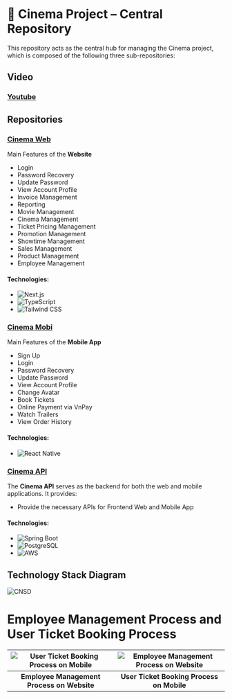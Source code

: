# 🎥 Cinema Project – Central Repository

This repository acts as the central hub for managing the Cinema project, which is composed of the following three sub-repositories:

## Video

### [Youtube](https://youtu.be/0QWEGVPIxUE)

## Repositories

### [Cinema Web](https://github.com/Minhquanzz1002/cinema-web)
Main Features of the **Website**
- Login
- Password Recovery
- Update Password
- View Account Profile
- Invoice Management
- Reporting
- Movie Management
- Cinema Management
- Ticket Pricing Management
- Promotion Management
- Showtime Management
- Sales Management
- Product Management
- Employee Management

#### Technologies:
- ![Next.js](https://img.shields.io/badge/Next.js-14-black?style=flat&logo=next.js&logoColor=white)
- ![TypeScript](https://img.shields.io/badge/TypeScript-5-blue?style=flat&logo=typescript&logoColor=white)
- ![Tailwind CSS](https://img.shields.io/badge/Tailwind%20CSS-3.4.1-blue?style=flat&logo=tailwind-css&logoColor=white)

### [Cinema Mobi](https://github.com/bthope/GalaxyCinema)
Main Features of the **Mobile App**
- Sign Up
- Login
- Password Recovery
- Update Password
- View Account Profile
- Change Avatar
- Book Tickets
- Online Payment via VnPay
- Watch Trailers
- View Order History

#### Technologies:
- ![React Native](https://img.shields.io/badge/React%20Native-0.71-blue?style=flat&logo=react&logoColor=white)

### [Cinema API](https://github.com/Minhquanzz1002/cinema-api)
The **Cinema API** serves as the backend for both the web and mobile applications. It provides:
- Provide the necessary APIs for Frontend Web and Mobile App

#### Technologies:
- ![Spring Boot](https://img.shields.io/badge/Spring%20Boot-3.2-green?style=flat&logo=spring&logoColor=white)
- ![PostgreSQL](https://img.shields.io/badge/PostgreSQL-16-blue?style=flat&logo=postgresql&logoColor=white)
- ![AWS](https://img.shields.io/badge/AWS-Deployments-232F3E?style=flat&logo=amazonaws&logoColor=white)

## Technology Stack Diagram

![CNSD](https://github.com/user-attachments/assets/ce2c7c29-b05d-4da5-88ee-3221bd3329bc)

# Employee Management Process and User Ticket Booking Process  

| ![User Ticket Booking Process on Mobile](https://github.com/user-attachments/assets/864bc83f-edc0-4e0d-9c0d-f23686a8d50f) | ![Employee Management Process on Website](https://github.com/user-attachments/assets/f0d84eb5-54c3-417e-9217-dd0dc13a9f27) |
|:--:|:--:|
| **Employee Management Process on Website** | **User Ticket Booking Process on Mobile** |



